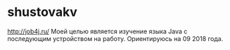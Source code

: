 # shustovakv
http://job4j.ru/
Моей целью является изучение языка Java с последующим устройством на работу.
Ориентируюсь на 09 2018 года.
